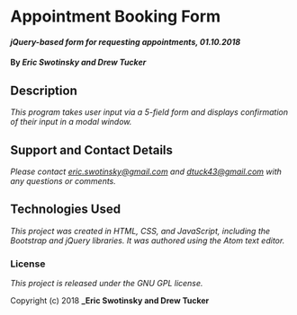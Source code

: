 # Appointment Booking Form

#### _jQuery-based form for requesting appointments, 01.10.2018_

#### By _**Eric Swotinsky and Drew Tucker**_

## Description

_This program takes user input via a 5-field form and displays confirmation of their input in a modal window._

## Support and Contact Details

_Please contact eric.swotinsky@gmail.com and dtuck43@gmail.com with any questions or comments._

## Technologies Used

_This project was created in HTML, CSS, and JavaScript, including the Bootstrap and jQuery libraries. It was authored using the Atom text editor._

### License

*This project is released under the GNU GPL license.*

Copyright (c) 2018 **_Eric Swotinsky and Drew Tucker**
